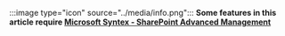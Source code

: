 :::image type="icon" source="../media/info.png"::: **Some features in this article require [Microsoft Syntex - SharePoint Advanced Management](/sharepoint/advanced-management)**
